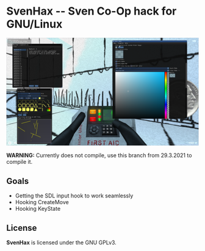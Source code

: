 # SvenHax -- Sven Co-Op hack for GNU/Linux
![showcase](svenhax.png)

**WARNING:** Currently does not compile, use this branch from 29.3.2021 to compile it.

## Goals
 * Getting the SDL input hook to work seamlessly
 * Hooking CreateMove
 * Hooking KeyState

## License
**SvenHax** is licensed under the GNU GPLv3.
